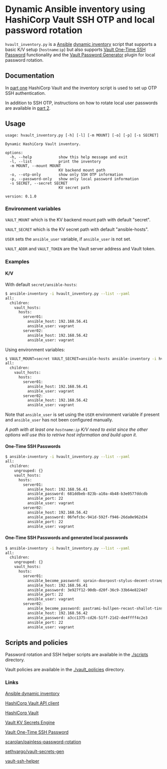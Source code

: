 # Dynamic Ansible inventory using HashiCorp Vault SSH OTP and local password rotation

`hvault_inventory.py` is a [Ansible](https://www.ansible.com/) [dynamic inventory](https://docs.ansible.com/ansible/latest/user_guide/intro_dynamic_inventory.html)
script that supports a basic K/V setup (`hostname`:`ip`) but also supports
[Vault One-Time SSH Password](https://learn.hashicorp.com/tutorials/vault/ssh-otp)
functionality and the [Vault Password Generator](https://github.com/sethvargo/vault-secrets-gen)
plugin for local password rotation.

## Documentation

In [part one](./ssh_otp.md) HashiCorp Vault and the inventory script is used to
set up OTP SSH authentication.

In addition to SSH OTP, instructions on how to rotate local user passwords are
available in [part 2](./random_password.md).

## Usage

```console
usage: hvault_inventory.py [-h] [-l] [-m MOUNT] [-o] [-p] [-s SECRET]

Dynamic HashiCorp Vault inventory.

options:
  -h, --help            show this help message and exit
  -l, --list            print the inventory
  -m MOUNT, --mount MOUNT
                        KV backend mount path
  -o, --otp-only        show only SSH OTP information
  -p, --password-only   show only local password information
  -s SECRET, --secret SECRET
                        KV secret path

version: 0.1.0
```

### Environment variables

`VAULT_MOUNT` which is the KV backend mount path with default "secret".

`VAULT_SECRET` which is the KV secret path with default "ansible-hosts".

`USER` sets the `ansible_user` variable, if `ansible_user` is not set.

`VAULT_ADDR` and `VAULT_TOKEN` are the Vault server address and Vault token.

### Examples

#### K/V

With default `secret/ansible-hosts`:

```sh
$ ansible-inventory -i hvault_inventory.py --list --yaml
all:
  children:
    vault_hosts:
      hosts:
        server01:
          ansible_host: 192.168.56.41
          ansible_user: vagrant
        server02:
          ansible_host: 192.168.56.42
          ansible_user: vagrant
```

Using environment variables:

```sh
$ VAULT_MOUNT=secret VAULT_SECRET=ansible-hosts ansible-inventory -i hvault_inventory.py --list --yaml
all:
  children:
    vault_hosts:
      hosts:
        server01:
          ansible_host: 192.168.56.41
          ansible_user: vagrant
        server02:
          ansible_host: 192.168.56.42
          ansible_user: vagrant
```

Note that `ansible_user` is set using the `USER` environment variable if
present and `ansible_user` has not been configured manually.

_A path with at least one `hostname:ip` K/V need to
exist since the other options will use this to retrive host information and
build upon it._

#### One-Time SSH Passwords

```sh
$ ansible-inventory -i hvault_inventory.py --list --yaml
all:
  children:
    ungrouped: {}
    vault_hosts:
      hosts:
        server01:
          ansible_host: 192.168.56.41
          ansible_password: 681ddbeb-823b-a10a-4b48-b3e0577ddcdb
          ansible_port: 22
          ansible_user: vagrant
        server02:
          ansible_host: 192.168.56.42
          ansible_password: 06fefcbc-941d-592f-f946-26da0e962d34
          ansible_port: 22
          ansible_user: vagrant
```

#### One-Time SSH Passwords and generated local passwords

```sh
$ ansible-inventory -i hvault_inventory.py --list --yaml
all:
  children:
    ungrouped: {}
    vault_hosts:
      hosts:
        server01:
          ansible_become_password: sprain-doorpost-stylus-decent-strangely
          ansible_host: 192.168.56.41
          ansible_password: 3e927f12-90db-d20f-36c9-33b64e8224d7
          ansible_port: 22
          ansible_user: vagrant
        server02:
          ansible_become_password: pastrami-bullpen-recast-shallot-tinsmith
          ansible_host: 192.168.56.42
          ansible_password: a3cc1375-cd26-51ff-21d2-de4ffff4c2e3
          ansible_port: 22
          ansible_user: vagrant
```

## Scripts and policies

Password rotation and SSH helper scripts are available in the [./scripts](./scripts/)
directory.

Vault policies are available in the [./vault_policies](./vault_policies/)
directory.

### Links

[Ansible dynamic inventory](https://docs.ansible.com/ansible/latest/user_guide/intro_dynamic_inventory.html)

[HashiCorp Vault API client](https://github.com/hvac/hvac)

[HashiCorp Vault](https://www.hashicorp.com/products/vault)

[Vault KV Secrets Engine](https://www.vaultproject.io/docs/secrets/kv)

[Vault One-Time SSH Password](https://learn.hashicorp.com/tutorials/vault/ssh-otp)

[scarolan/painless-password-rotation](https://github.com/scarolan/painless-password-rotation)

[sethvargo/vault-secrets-gen](https://github.com/sethvargo/vault-secrets-gen)

[vault-ssh-helper](https://github.com/hashicorp/vault-ssh-helper)
